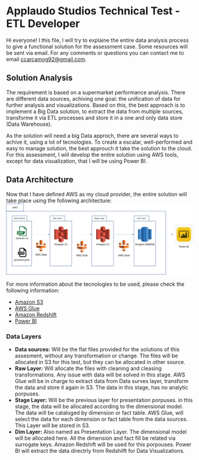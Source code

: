 # Applaudo Studios Technical Test - ETL Developer
Hi everyone! I this file, I will try to explaine the entire data analysis process to give a functional solution for the assessment case. Some resources will be sent via email. For any comments or questions you can contact me to email ccarcamog92@gmail.com.

## Solution Analysis
The requirement is based on a supermarket performance analysis. There are different data sources, achiving one goal: the unification of data for further analysis and visualizations. Based on this, the best approach is to implement a Big Data solution, to extract the data from multiple sources, transforme it via ETL processes and store it in a one and only data store (Data Warehouse).

As the solution will need a big Data approch, there are several ways to achive it, using a lot of tecnologies. To create a escalar, well-performed and easy to manage solution, the best approuch it take the solution to the cloud. For this assessment, I will develop the entire solution using AWS tools, except for data visualization, that I will be using Power BI.

## Data Architecture
Now that I have defined AWS as my cloud provider, the entire solution will take place using the following architecture:
![Data_Architecture](/readme_img/data-arq.png)

For more information about the tecnologies to be used, please check the following information:
- [Amazon S3](https://aws.amazon.com/s3/)
- [AWS Glue](https://aws.amazon.com/glue/)
- [Amazon Redshift](https://aws.amazon.com/es/redshift/)
- [Power BI](https://powerbi.microsoft.com/es-es/what-is-power-bi/)

### Data Layers
- **Data sources:** Will be the flat files provided for the solutions of this assesment, without any transformation or change. The files will be allocated in S3 for this test, but they can be allocated in other source.
- **Raw Layer:** Will allocate the files with cleaning and cleasing transformations. Any issue with data will be solved in this stage. AWS Glue will be in charge to extract data from Data surves layer, transform the data and store it again in S3. The data in this stage, has no analytic porpuses.
- **Stage Layer:** Will be the previous layer for presentation porpuses. in this stage, the data will be allocated according to the dimensional model. The data will be cataloged by dimension or fact table. AWS Glue, will select the data for each dimension or fact table from the data sources. This Layer will be stored in S3.
- **Dim Layer:** Also named as Presentation Layer. The dimensional model will be allocated here. All the dimension and fact fill be related via surrogate keys. Amazon Redshift will be used for this porpouses. Power BI will extract the data directrly from Redshilft for Data Visualizations.
